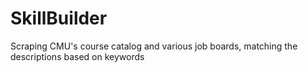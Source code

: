 # SkillBuilder #
Scraping CMU's course catalog and various job boards, matching the descriptions based on keywords
